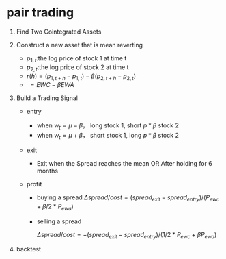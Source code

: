 # pair trading

1. Find Two Cointegrated Assets

2. Construct a new asset that is mean reverting

   + $p_{1,t}$:the log price of stock 1 at time t
   + $p_{2,t}$:the log price of stock 2 at time t
   + $r(h) = (p_{1,t+h}-p_{1,t})-\beta(p_{2,t+h}-p_{2,t})$
   + ​       $= EWC-\beta EWA$

3. Build a Trading Signal 

   + entry
     + when $w_t = \mu -\beta$， long stock 1, short $p*\beta$ stock 2
     + when $w_t = \mu + \beta$， short stock 1, long $p*\beta$ stock 2

   + exit

     + Exit when the Spread reaches the mean OR After holding for 6 months

   + profit

     + buying a spread $\Delta spread/cost = (spread_{exit}-spread_{entry})/(P_{ewc}+\beta/2*P_{ewa})$

     + selling a spread

        $\Delta spread/cost = -(spread_{exit}-spread_{entry})/(1/2*P_{ewc}+\beta P_{ewa})$

4. backtest

   